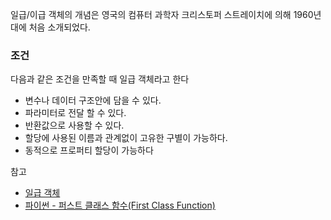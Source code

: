 일급/이급 객체의 개념은 영국의 컴퓨터 과학자 크리스토퍼 스트레이치에 의해 1960년대에 처음 소개되었다.

### 조건

다음과 같은 조건을 만족할 때 일급 객체라고 한다
* 변수나 데이터 구조안에 담을 수 있다.
* 파라미터로 전달 할 수 있다.
* 반환값으로 사용할 수 있다.
* 할당에 사용된 이름과 관계없이 고유한 구별이 가능하다.
* 동적으로 프로퍼티 할당이 가능하다


참고
* [일급 객체](https://ko.wikipedia.org/wiki/%EC%9D%BC%EA%B8%89_%EA%B0%9D%EC%B2%B4)
* [파이썬 - 퍼스트 클래스 함수(First Class Function)](http://schoolofweb.net/blog/posts/%ED%8C%8C%EC%9D%B4%EC%8D%AC-%ED%8D%BC%EC%8A%A4%ED%8A%B8%ED%81%B4%EB%9E%98%EC%8A%A4-%ED%95%A8%EC%88%98-first-class-function/)